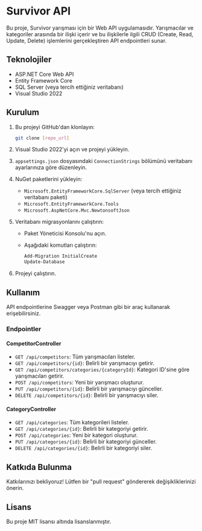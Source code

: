# Survivor API

Bu proje, Survivor yarışması için bir Web API uygulamasıdır. Yarışmacılar ve kategoriler arasında bir ilişki içerir ve bu ilişkilerle ilgili CRUD (Create, Read, Update, Delete) işlemlerini gerçekleştiren API endpointleri sunar.

## Teknolojiler

* ASP.NET Core Web API
* Entity Framework Core
* SQL Server (veya tercih ettiğiniz veritabanı)
* Visual Studio 2022

## Kurulum

1.  Bu projeyi GitHub'dan klonlayın:

    ```bash
    git clone [repo_url]
    ```

2.  Visual Studio 2022'yi açın ve projeyi yükleyin.
3.  `appsettings.json` dosyasındaki `ConnectionStrings` bölümünü veritabanı ayarlarınıza göre düzenleyin.
4.  NuGet paketlerini yükleyin:

    * `Microsoft.EntityFrameworkCore.SqlServer` (veya tercih ettiğiniz veritabanı paketi)
    * `Microsoft.EntityFrameworkCore.Tools`
    * `Microsoft.AspNetCore.Mvc.NewtonsoftJson`

5.  Veritabanı migrasyonlarını çalıştırın:

    * Paket Yöneticisi Konsolu'nu açın.
    * Aşağıdaki komutları çalıştırın:

        ```bash
        Add-Migration InitialCreate
        Update-Database
        ```

6.  Projeyi çalıştırın.

## Kullanım

API endpointlerine Swagger veya Postman gibi bir araç kullanarak erişebilirsiniz.

### Endpointler

#### CompetitorController

* `GET /api/competitors`: Tüm yarışmacıları listeler.
* `GET /api/competitors/{id}`: Belirli bir yarışmacıyı getirir.
* `GET /api/competitors/categories/{categoryId}`: Kategori ID'sine göre yarışmacıları getirir.
* `POST /api/competitors`: Yeni bir yarışmacı oluşturur.
* `PUT /api/competitors/{id}`: Belirli bir yarışmacıyı günceller.
* `DELETE /api/competitors/{id}`: Belirli bir yarışmacıyı siler.

#### CategoryController

* `GET /api/categories`: Tüm kategorileri listeler.
* `GET /api/categories/{id}`: Belirli bir kategoriyi getirir.
* `POST /api/categories`: Yeni bir kategori oluşturur.
* `PUT /api/categories/{id}`: Belirli bir kategoriyi günceller.
* `DELETE /api/categories/{id}`: Belirli bir kategoriyi siler.

## Katkıda Bulunma

Katkılarınızı bekliyoruz! Lütfen bir "pull request" göndererek değişikliklerinizi önerin.

## Lisans

Bu proje MIT lisansı altında lisanslanmıştır.
